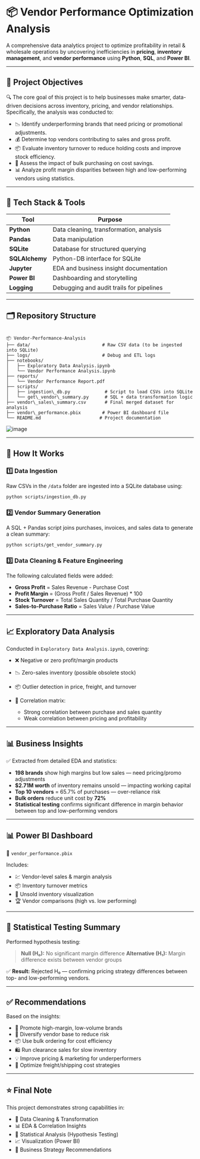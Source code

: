 
# 📦 Vendor Performance Optimization Analysis

A comprehensive data analytics project to optimize profitability in retail & wholesale operations by uncovering inefficiencies in **pricing**, **inventory management**, and **vendor performance** using **Python**, **SQL**, and **Power BI**.

---

## 🚀 Project Objectives

🔍 The core goal of this project is to help businesses make smarter, data-driven decisions across inventory, pricing, and vendor relationships. Specifically, the analysis was conducted to:

- 📉 Identify underperforming brands that need pricing or promotional adjustments.
- 💰 Determine top vendors contributing to sales and gross profit.
- 📦 Evaluate inventory turnover to reduce holding costs and improve stock efficiency.
- 🛒 Assess the impact of bulk purchasing on cost savings.
- 📊 Analyze profit margin disparities between high and low-performing vendors using statistics.

---

## 🧰 Tech Stack & Tools

| Tool           | Purpose                                     |
|----------------|---------------------------------------------|
| **Python**     | Data cleaning, transformation, analysis     |
| **Pandas**     | Data manipulation                           |
| **SQLite**     | Database for structured querying            |
| **SQLAlchemy** | Python-DB interface for SQLite              |
| **Jupyter**    | EDA and business insight documentation      |
| **Power BI**   | Dashboarding and storytelling               |
| **Logging**    | Debugging and audit trails for pipelines    |

---

## 🗂️ Repository Structure

```

📦 Vendor-Performance-Analysis
├── data/                           # Raw CSV data (to be ingested into SQLite)
├── logs/                           # Debug and ETL logs
├── notebooks/
│   ├── Exploratory Data Analysis.ipynb
│   └── Vendor Performance Analysis.ipynb
├── reports/
│   └── Vendor Performance Report.pdf
├── scripts/
│   ├── ingestion\_db.py             # Script to load CSVs into SQLite
│   └── get\_vendor\_summary.py      # SQL + data transformation logic
├── vendor\_sales\_summary.csv       # Final merged dataset for analysis
├── vendor\_performance.pbix        # Power BI dashboard file
└── README.md                      # Project documentation

````
![image](https://github.com/user-attachments/assets/3b6471cc-4fc8-44a7-82b2-9f49385fb737)

---

## 🔧 How It Works

### 1️⃣ Data Ingestion  
Raw CSVs in the `/data` folder are ingested into a SQLite database using:
```bash
python scripts/ingestion_db.py
````

### 2️⃣ Vendor Summary Generation

A SQL + Pandas script joins purchases, invoices, and sales data to generate a clean summary:

```bash
python scripts/get_vendor_summary.py
```

### 3️⃣ Data Cleaning & Feature Engineering

The following calculated fields were added:

* **Gross Profit** = Sales Revenue - Purchase Cost
* **Profit Margin** = (Gross Profit / Sales Revenue) \* 100
* **Stock Turnover** = Total Sales Quantity / Total Purchase Quantity
* **Sales-to-Purchase Ratio** = Sales Value / Purchase Value

---

## 📈 Exploratory Data Analysis

Conducted in `Exploratory Data Analysis.ipynb`, covering:

* ❌ Negative or zero profit/margin products
* 📉 Zero-sales inventory (possible obsolete stock)
* 📦 Outlier detection in price, freight, and turnover
* 🔗 Correlation matrix:

  * Strong correlation between purchase and sales quantity
  * Weak correlation between pricing and profitability

---

## 📊 Business Insights

✅ Extracted from detailed EDA and statistics:

* **198 brands** show high margins but low sales — need pricing/promo adjustments
* **\$2.71M worth** of inventory remains unsold — impacting working capital
* **Top 10 vendors** = 65.7% of purchases — over-reliance risk
* **Bulk orders** reduce unit cost by **72%**
* **Statistical testing** confirms significant difference in margin behavior between top and low-performing vendors

---

## 📊 Power BI Dashboard

📁 `vendor_performance.pbix`

Includes:

* 💹 Vendor-level sales & margin analysis
* 📦 Inventory turnover metrics
* 🧾 Unsold inventory visualization
* 🏆 Vendor comparisons (high vs. low performing)

---

## 📐 Statistical Testing Summary

Performed hypothesis testing:

> **Null (H₀):** No significant margin difference
> **Alternative (H₁):** Margin difference exists between vendor groups

✅ **Result:** Rejected H₀ — confirming pricing strategy differences between top- and low-performing vendors.

---

## ✅ Recommendations

Based on the insights:

* 🎯 Promote high-margin, low-volume brands
* 🔀 Diversify vendor base to reduce risk
* 📦 Use bulk ordering for cost efficiency
* 🛍️ Run clearance sales for slow inventory
* 💡 Improve pricing & marketing for underperformers
* 🚚 Optimize freight/shipping cost strategies

---

## ⭐ Final Note

This project demonstrates strong capabilities in:

* 🧹 Data Cleaning & Transformation
* 📊 EDA & Correlation Insights
* 📐 Statistical Analysis (Hypothesis Testing)
* 📈 Visualization (Power BI)
* 💼 Business Strategy Recommendations

